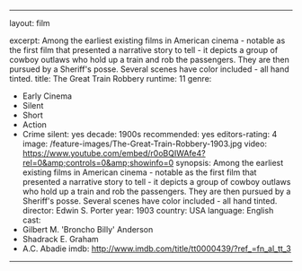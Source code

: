 ---

layout: film

excerpt: Among the earliest existing films in American cinema - notable as the first film that presented a narrative story to tell - it depicts a group of cowboy outlaws who hold up a train and rob the passengers. They are then pursued by a Sheriff's posse. Several scenes have color included - all hand tinted.
title: The Great Train Robbery
runtime: 11
genre:
- Early Cinema
- Silent
- Short
- Action
- Crime 
silent: yes
decade: 1900s
recommended: yes
editors-rating: 4
image: /feature-images/The-Great-Train-Robbery-1903.jpg
video: https://www.youtube.com/embed/r0oBQIWAfe4?rel=0&amp;controls=0&amp;showinfo=0
synopsis: Among the earliest existing films in American cinema - notable as the first film that presented a narrative story to tell - it depicts a group of cowboy outlaws who hold up a train and rob the passengers. They are then pursued by a Sheriff's posse. Several scenes have color included - all hand tinted.
director: Edwin S. Porter
year: 1903
country:  USA
language: English
cast:
- Gilbert M. 'Broncho Billy' Anderson
- Shadrack E. Graham
- A.C. Abadie 
imdb: http://www.imdb.com/title/tt0000439/?ref_=fn_al_tt_3

---